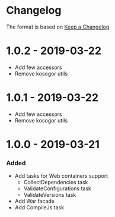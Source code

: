# Changelog
The format is based on [Keep a Changelog](https://keepachangelog.com/en/1.0.0/)

# 1.0.2 - 2019-03-22
- Add few accessors
- Remove kosogor utils

# 1.0.1 - 2019-03-22
- Add few accessors
- Remove kosogor utils

# 1.0.0 - 2019-03-21
### Added
- Add tasks for Web containers support
    - CollectDependencies task
    - ValidateConfigurations task
    - ValidateVersions task
- Add War facade
- Add CompileJs task
